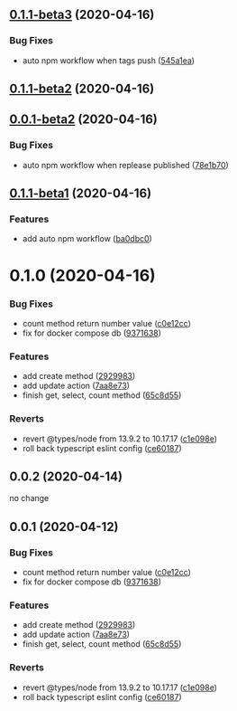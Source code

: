 ## [0.1.1-beta3](https://github.com/damingerdai/knexer/compare/v0.1.1-beta2...v0.1.1-beta3) (2020-04-16)


### Bug Fixes

*  auto npm workflow when tags push ([545a1ea](https://github.com/damingerdai/knexer/commit/545a1ea7a183e6f34bcb0880aef2b979e5b3d6f3))



## [0.1.1-beta2](https://github.com/damingerdai/knexer/compare/v0.0.1-beta2...v0.1.1-beta2) (2020-04-16)



## [0.0.1-beta2](https://github.com/damingerdai/knexer/compare/v0.1.1-beta1...v0.0.1-beta2) (2020-04-16)


### Bug Fixes

*  auto npm workflow when replease published ([78e1b70](https://github.com/damingerdai/knexer/commit/78e1b70575ab726d7ed78c2b6e616717a1734b01))



## [0.1.1-beta1](https://github.com/damingerdai/knexer/compare/v0.1.0...v0.1.1-beta1) (2020-04-16)


### Features

* add auto npm workflow ([ba0dbc0](https://github.com/damingerdai/knexer/commit/ba0dbc0ae0aa968ef36af9ed9c5ca77868285f29))



# 0.1.0 (2020-04-16)


### Bug Fixes

* count method return number value ([c0e12cc](https://github.com/damingerdai/knexer/commit/c0e12ccc5573f3fef379d06ffb37cb9cbbca7c7f))
* fix for docker compose db ([9371638](https://github.com/damingerdai/knexer/commit/9371638499ad826afaa84cd6fd93f96d7cb1c0d2))


### Features

* add create method ([2929983](https://github.com/damingerdai/knexer/commit/29299837ad1a77085488e56d80d6854ad2725758))
* add update action ([7aa8e73](https://github.com/damingerdai/knexer/commit/7aa8e7310c357dd94a225b03e6b7fffe5a06a27b))
* finish get, select, count method ([65c8d55](https://github.com/damingerdai/knexer/commit/65c8d553053920813bed85807990993c49e88786))


### Reverts

* revert @types/node from 13.9.2 to 10.17.17 ([c1e098e](https://github.com/damingerdai/knexer/commit/c1e098e4e7f6ea1461d01e9a3e1ba2793de34a59))
* roll back typescript eslint config ([ce60187](https://github.com/damingerdai/knexer/commit/ce601871c4aa89d150f47e722537ee29e009885e))



## 0.0.2 (2020-04-14)

no change


## 0.0.1 (2020-04-12)


### Bug Fixes

* count method return number value ([c0e12cc](https://github.com/damingerdai/knexer/commit/c0e12ccc5573f3fef379d06ffb37cb9cbbca7c7f))
* fix for docker compose db ([9371638](https://github.com/damingerdai/knexer/commit/9371638499ad826afaa84cd6fd93f96d7cb1c0d2))


### Features

* add create method ([2929983](https://github.com/damingerdai/knexer/commit/29299837ad1a77085488e56d80d6854ad2725758))
* add update action ([7aa8e73](https://github.com/damingerdai/knexer/commit/7aa8e7310c357dd94a225b03e6b7fffe5a06a27b))
* finish get, select, count method ([65c8d55](https://github.com/damingerdai/knexer/commit/65c8d553053920813bed85807990993c49e88786))


### Reverts

* revert @types/node from 13.9.2 to 10.17.17 ([c1e098e](https://github.com/damingerdai/knexer/commit/c1e098e4e7f6ea1461d01e9a3e1ba2793de34a59))
* roll back typescript eslint config ([ce60187](https://github.com/damingerdai/knexer/commit/ce601871c4aa89d150f47e722537ee29e009885e))



